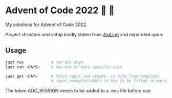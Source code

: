 # Advent of Code 2022 :christmas_tree: :crab:

My solutions for Advent of Code 2022.

Project structure and setup kindly stolen from [AxlLind](https://github.com/AxlLind) and expanded upon.

## Usage

```sh
just run            # run all days
just run <DAYS>     # run one or more specific days

just get <DAY>      # fetch input and create .rs file from template
                    # input_examples/<DAY>.in has to be filled in manually
```

The token AOC_SESSION needs to be added to a .env file before use.

